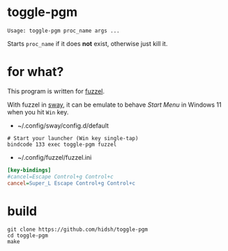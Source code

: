 # toggle-pgm

```
Usage: toggle-pgm proc_name args ...
```
Starts `proc_name` if it does **not** exist, otherwise just kill it.

# for what?
This program is written for [fuzzel](https://codeberg.org/dnkl/fuzzel).

With fuzzel in [sway](https://swaywm.org/), it can be emulate to behave *Start Menu* in Windows 11 when you hit `Win` key.

- ~/.config/sway/config.d/default
```
# Start your launcher (Win key single-tap)
bindcode 133 exec toggle-pgm fuzzel
```

- ~/.config/fuzzel/fuzzel.ini
```ini
[key-bindings]
#cancel=Escape Control+g Control+c
cancel=Super_L Escape Control+g Control+c
```

# build

```
git clone https://github.com/hidsh/toggle-pgm
cd toggle-pgm
make
```
